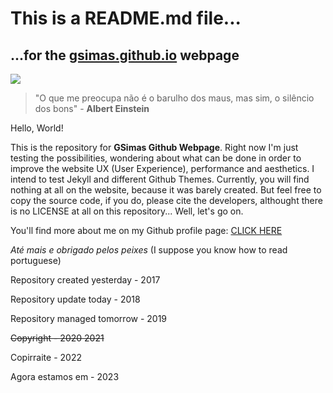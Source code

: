 # This is a README.md file...
## ...for the [gsimas.github.io](http://gsimas.github.io) webpage

![](https://img.shields.io/badge/GSimas-Hola%2C%20amigo-green)

> "O que me preocupa não é o barulho dos maus, mas sim, o silêncio dos bons" - **Albert Einstein**

Hello, World! 

This is the repository for **GSimas Github Webpage**. Right now I'm just testing the possibilities, wondering about what can be done 
in order to improve the website UX (User Experience), performance and aesthetics. I intend to test Jekyll and different Github Themes.
Currently, you will find nothing at all on the website, because it was barely created. But feel free to copy the source code, if you do,
please cite the developers, althought there is no LICENSE at all on this repository... Well, let's go on.

You'll find more about me on my Github profile page: [CLICK HERE](https://github.com/GSimas)

*Até mais e obrigado pelos peixes* (I suppose you know how to read portuguese)

Repository created yesterday - 2017

Repository update today - 2018

Repository managed tomorrow - 2019

~~Copyright - ~~2020~~ 2021~~

Copirraite - 2022

Agora estamos em - 2023
